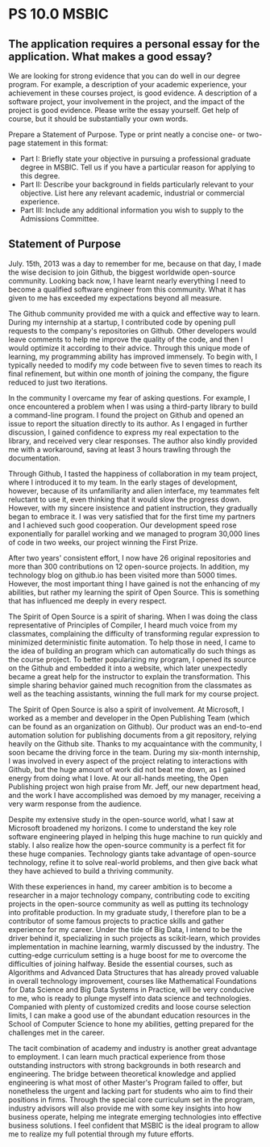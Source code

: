 # PS 10.0 MSBIC

## The application requires a personal essay for the application. What makes a good essay?

We are looking for strong evidence that you can do well in our degree program. For example, a description of your academic experience, your achievement in these courses project, is good evidence. A description of a software project, your involvement in the project, and the impact of the project is good evidence. Please write the essay yourself. Get help of course, but it should be substantially your own words.

Prepare a Statement of Purpose. Type or print neatly a concise one- or two-page statement in this format:

- Part I: Briefly state your objective in pursuing a professional graduate degree in MSBIC. Tell us if you have a particular reason for applying to this degree.
- Part II: Describe your background in fields particularly relevant to your objective. List here any relevant academic, industrial or commercial experience.
- Part III: Include any additional information you wish to supply to the Admissions Committee.

## Statement of Purpose

July. 15th, 2013 was a day to remember for me, because on that day, I made the wise decision to join Github, the biggest worldwide open-source community. Looking back now, I have learnt nearly everything I need to become a qualified software engineer from this community. What it has given to me has exceeded my expectations beyond all measure.

The Github community provided me with a quick and effective way to learn. During my internship at a startup, I contributed code by opening pull requests to the company's repositories on Github. Other developers would leave comments to help me improve the quality of the code, and then I would optimize it according to their advice. Through this unique mode of learning, my programming ability has improved immensely. To begin with, I typically needed to modify my code between five to seven times to reach its final refinement, but within one month of joining the company, the figure reduced to just two iterations.

In the community I overcame my fear of asking questions. For example, I once encountered a problem when I was using a third-party library to build a command-line program. I found the project on Github and opened an issue to report the situation directly to its author. As I engaged in further discussion, I gained confidence to express my real expectation to the library, and received very clear responses. The author also kindly provided me with a workaround, saving at least 3 hours trawling through the documentation.

Through Github, I tasted the happiness of collaboration in my team project, where I introduced it to my team. In the early stages of development, however, because of its unfamiliarity and alien interface, my teammates felt reluctant to use it, even thinking that it would slow the progress down. However, with my sincere insistence and patient instruction, they gradually began to embrace it. I was very satisfied that for the first time my partners and I achieved such good cooperation. Our development speed rose exponentially for parallel working and we managed to program 30,000 lines of code in two weeks, our project winning the First Prize.

After two years' consistent effort, I now have 26 original repositories and more than 300 contributions on 12 open-source projects. In addition, my technology blog on github.io has been visited more than 5000 times. However, the most important thing I have gained is not the enhancing of my abilities, but rather my learning the spirit of Open Source. This is something that has influenced me deeply in every respect.

The Spirit of Open Source is a spirit of sharing. When I was doing the class representative of Principles of Compiler, I heard much voice from my classmates, complaining the difficulty of transforming regular expression to minimized deterministic finite automation. To help those in need, I came to the idea of building an program which can automatically do such things as the course project. To better popularizing my program, I opened its source on the Github and embedded it into a website, which later unexpectedly became a great help for the instructor to explain the transformation. This simple sharing behavior gained much recognition from the classmates as well as the teaching assistants, winning the full mark for my course project.

The Spirit of Open Source is also a spirit of involvement. At Microsoft, I worked as a member and developer in the Open Publishing Team (which can be found as an organization on Github). Our product was an end-to-end automation solution for publishing documents from a git repository, relying heavily on the Github site. Thanks to my acquaintance with the community, I soon became the driving force in the team. During my six-month internship, I was involved in every aspect of the project relating to interactions with Github, but the huge amount of work did not beat me down, as I gained energy from doing what I love. At our all-hands meeting, the Open Publishing project won high praise from Mr. Jeff, our new department head, and the work I have accomplished was demoed by my manager, receiving a very warm response from the audience.

Despite my extensive study in the open-source world, what I saw at Microsoft broadened my horizons. I come to understand the key role software engineering played in helping this huge machine to run quickly and stably. I also realize how the open-source community is a perfect fit for these huge companies. Technology giants take advantage of open-source technology, refine it to solve real-world problems, and then give back what they have achieved to build a thriving community.

With these experiences in hand, my career ambition is to become a researcher in a major technology company, contributing code to exciting projects in the open-source community as well as putting its technology into profitable production. In my graduate study, I therefore plan to be a contributor of some famous projects to practice skills and gather experience for my career. Under the tide of Big Data, I intend to be the driver behind it, specializing in such projects as scikit-learn, which provides implementation in machine learning, warmly discussed by the industry. The cutting-edge curriculum setting is a huge boost for me to overcome the difficulties of joining halfway. Beside the essential courses, such as Algorithms and Advanced Data Structures that has already proved valuable in overall technology improvement, courses like Mathematical Foundations for Data Science and Big Data Systems in Practice, will be very conducive to me, who is ready to plunge myself into data science and technologies. Companied with plenty of customized credits and loose course selection limits, I can make a good use of the abundant education resources in the School of Computer Science to hone my abilities, getting prepared for the challenges met in the career.

The tacit combination of academy and industry is another great advantage to employment. I can learn much practical experience from those outstanding instructors with strong backgrounds in both research and engineering. The bridge between theoretical knowledge and applied engineering is what most of other Master's Program failed to offer, but nonetheless the urgent and lacking part for students who aim to find their positions in firms. Through the special core curriculum set in the program, industry advisors will also provide me with some key insights into how business operate, helping me integrate emerging technologies into effective business solutions. I feel confident that MSBIC is the ideal program to allow me to realize my full potential through my future efforts.